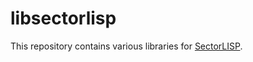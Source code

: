 # libsectorlisp
This repository contains various libraries for [SectorLISP](https://github.com/jart/sectorlisp).
